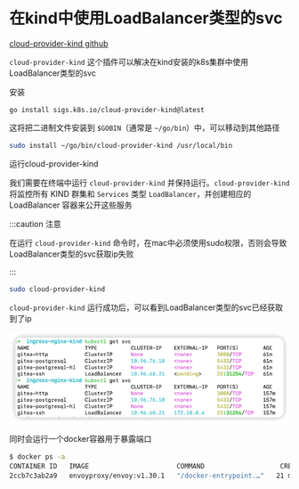 # 在kind中使用LoadBalancer类型的svc

[cloud-provider-kind github](https://github.com/kubernetes-sigs/cloud-provider-kind)



`cloud-provider-kind` 这个插件可以解决在kind安装的k8s集群中使用LoadBalancer类型的svc



安装

```shell
go install sigs.k8s.io/cloud-provider-kind@latest
```



这将把二进制文件安装到 `$GOBIN`（通常是 `~/go/bin`）中，可以移动到其他路径

```sh
sudo install ~/go/bin/cloud-provider-kind /usr/local/bin
```



运行cloud-provider-kind

我们需要在终端中运行 `cloud-provider-kind` 并保持运行。`cloud-provider-kind` 将监控所有 KIND 群集和 `Services` 类型 `LoadBalancer`，并创建相应的 LoadBalancer 容器来公开这些服务

:::caution 注意

在运行 `cloud-provider-kind` 命令时，在mac中必须使用sudo权限，否则会导致LoadBalancer类型的svc获取ip失败

:::

```bash
sudo cloud-provider-kind
```





`cloud-provider-kind` 运行成功后，可以看到LoadBalancer类型的svc已经获取到了ip

![iShot_2024-06-12_19.23.10](https://raw.githubusercontent.com/pptfz/picgo-images/master/img/iShot_2024-06-12_19.23.10.png)

同时会运行一个docker容器用于暴露端口

```bash
$ docker ps -a
CONTAINER ID   IMAGE                      COMMAND                   CREATED          STATUS          PORTS                                                                    NAMES
2ccb7c3ab2a9   envoyproxy/envoy:v1.30.1   "/docker-entrypoint.…"   21 minutes ago   Up 21 minutes   127.0.0.1:55005->22/tcp, 0.0.0.0:55004->10000/tcp, :::55004->10000/tcp   kindccm-ZWHVOQK77FGBMGRRVRJDFYOQRB5DX3QHLYDGLG2F
```

